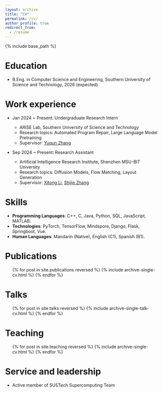 ```yaml
---
layout: archive
title: "CV"
permalink: /cv/
author_profile: true
redirect_from:
  - /resume
---
```


{% include base_path %}

Education
======
* B.Eng. in Computer Science and Engineering, Southern University of Science and Technology, 2026 (expected)

Work experience
======
* Jan 2024 ~ Present: Undergraduate Research Intern
  * ARiSE Lab, Southern University of Science and Technology
  * Research topics: Automated Program Repair, Large Language Model Pretraining
  * Supervisor: [Yuqun Zhang](https://zhangyuqun.github.io/)

* Sep 2024 ~ Present: Research Assistant
  * Artificial Intelligence Research Institute, Shenzhen MSU-BIT University
  * Research topics: Diffusion Models, Flow Matching, Layout Generation
  * Supervisor: [Xitong Li](https://sites.google.com/view/xitong-li/), [Shijie Zhang](https://ai.smbu.edu.cn/info/1261/1981.htm)
  
Skills
======
* **Programming Languages**: C++, C, Java, Python, SQL, JavaScript, MATLAB.
* **Technologies**: PyTorch, TensorFlow, Mindspore, Django, Flask, Springboot, Vue.
* **Human Languages**: Mandarin (Native), English (C1), Spanish (B1).

Publications
======
  <ul>{% for post in site.publications reversed %}
    {% include archive-single-cv.html %}
  {% endfor %}</ul>
  
Talks
======
  <ul>{% for post in site.talks reversed %}
    {% include archive-single-talk-cv.html  %}
  {% endfor %}</ul>
  
Teaching
======
  <ul>{% for post in site.teaching reversed %}
    {% include archive-single-cv.html %}
  {% endfor %}</ul>
  
Service and leadership
======
* Active member of SUSTech Supercomputing Team
